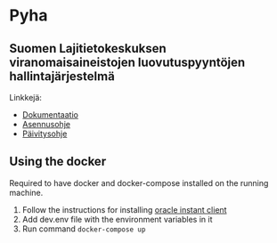 ﻿# Pyha

## Suomen Lajitietokeskuksen viranomaisaineistojen luovutuspyyntöjen hallintajärjestelmä

Linkkejä:
- [Dokumentaatio](dokumentaatio/Dokumentaatio.md)
- [Asennusohje](dokumentaatio/Asennus.md)
- [Päivitysohje](dokumentaatio/Päivittäminen.md)

## Using the docker

Required to have docker and docker-compose installed on the running machine.

1. Follow the instructions for installing [oracle instant client](oracle/README.md)
2. Add dev.env file with the environment variables in it
3. Run command `docker-compose up`